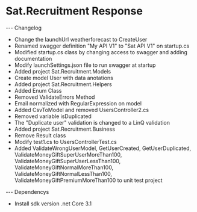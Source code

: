 # Sat.Recruitment Response

--- Changelog
- Change the launchUrl weatherforecast to CreateUser
- Renamed swagger definition "My API V1" to "Sat API V1" on startup.cs
- Modified startup.cs class by changing access to swagger and adding documentation
- Modify launchSettings.json file to run swagger at startup
- Added project Sat.Recruitment.Models
- Create model User with data anotations
- Added project Sat.Recruitment.Helpers
- Added Enum Class
- Removed ValidateErrors Method
- Email normalized with RegularExpression on model
- Added CsvToModel and removed UsersController2.cs
- Removed variable isDuplicated
- The "Duplicate user" validation is changed to a LinQ validation
- Added project Sat.Recruitment.Business
- Remove Result class
- Modify test1.cs to UsersControllerTest.cs
- Added ValidateWrongUserModel, GetUserCreated, GetUserDuplicated, ValidateMoneyGiftSuperUserMoreThan100, ValidateMoneyGiftSuperUserLessThan100, ValidateMoneyGiftNormalMoreThan100, ValidateMoneyGiftNormalLessThan100, ValidateMoneyGiftPremiumMoreThan100 to unit test project


--- Dependencys
- Install sdk version .net Core 3.1
